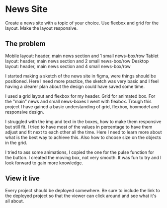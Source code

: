 # News Site

Create a news site with a topic of your choice. Use flexbox and grid for the layout. Make the layout responsive.

## The problem
Mobile layout: header, main news section and 1 small news-box/row
Tablet layout: header, main news section and 2 small news-box/row
Desktop layout: header, main news section and 4 small news-box/row 

I started making a sketch of the news site in figma, were things should be positioned. Here I need more practice, the sketch was very basic and I feel having a clearer plan about the design could have saved some time.

I used a grid layout and flexbox for my header. Grid for animated box.
For the "main" news and small news-boxes I went with flexbox. Trough this project I have gained a basic understanding of grid, flexbox, boxmodel and responsive design. 

I struggled with the img and text in the boxes, how to make them responsive but still fit. I tried to have most of the values in percentage to have them adjust and fit next to each other all the time. Here I need to learn more about what is the best way to achieve this.
Also how to choose size on the objects in the grid.

I tried to ass some animations, I copied the one for the pulse function for the button. I created the moving box, not very smooth. It was fun to try and I look forward to gain more knowledge.

## View it live
Every project should be deployed somewhere. Be sure to include the link to the deployed project so that the viewer can click around and see what it's all about.
